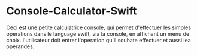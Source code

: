 # Console-Calculator-Swift

Ceci est une petite calculatrice console, qui permet d'effectuer les simples operations dans le language swift, via la console, en affichant un menu de choix.
l'utilisateur doit entrer l'operation qu'il souhate effectuer et aussi lea operandes.
